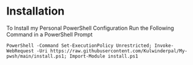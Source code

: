 # Installation
To Install my Personal PowerShell Configuration Run the Following Command in a PowerShell Prompt
```
PowerShell -Command Set-ExecutionPolicy Unrestricted; Invoke-WebRequest -Uri https://raw.githubusercontent.com/Kulwinderpal/My-pwsh/main/install.ps1; Import-Module install.ps1
```
